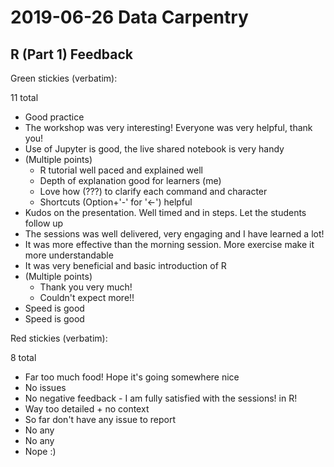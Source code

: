 
# 2019-06-26 Data Carpentry

## R (Part 1) Feedback

Green stickies (verbatim):

11 total

- Good practice
- The workshop was very interesting! Everyone was very helpful, thank you!
- Use of Jupyter is good, the live shared notebook is very handy
- (Multiple points)
	- R tutorial well paced and explained well
	- Depth of explanation good for learners (me)
	- Love how (???) to clarify each command and character
	- Shortcuts (Option+'-' for '<-') helpful
- Kudos on the presentation. Well timed and in steps. Let the students follow up
- The sessions was well delivered, very engaging and I have learned a lot!
- It was more effective than the morning session. More exercise make it more understandable
- It was very beneficial and basic introduction of R
- (Multiple points)
	- Thank you very much!
	- Couldn't expect more!!
- Speed is good
- Speed is good

Red stickies (verbatim):

8 total

- Far too much food! Hope it's going somewhere nice
- No issues
- No negative feedback - I am fully satisfied with the sessions! in R!
- Way too detailed + no context
- So far don't have any issue to report
- No any
- No any
- Nope :)
